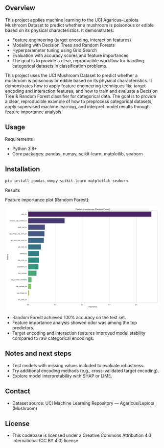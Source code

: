 ## Overview
This project applies machine learning to the UCI Agaricus–Lepiota Mushroom Dataset to predict whether a mushroom is poisonous or edible based on its physical characteristics. It demonstrates:
 - Feature engineering (target encoding, interaction features)
 - Modeling with Decision Trees and Random Forests
 - Hyperparameter tuning using Grid Search
 - Evaluation with accuracy scores and feature importances
 - The goal is to provide a clear, reproducible workflow for handling categorical datasets in classification problems.

This project uses the UCI Mushroom Dataset to predict whether a mushroom is poisonous or edible based on its physical characteristics. It demonstrates how to apply feature engineering techniques like target encoding and interaction features, and how to train and evaluate a Decision Tree & Random Forest classifier for categorical data. The goal is to provide a clear, reproducible example of how to preprocess categorical datasets, apply supervised machine learning, and interpret model results through feature importance analysis.

## Usage

Requirements

 - Python 3.8+
 - Core packages: pandas, numpy, scikit-learn, matplotlib, seaborn

## Installation

```powershell
pip install pandas numpy scikit-learn matplotlib seaborn
```

Results

Feature importance plot (Random Forest):

![Feature Importances](https://github.com/IShallNotKnow/Mushroom-Identification-Model/blob/main/feature_importances.png)

 - Random Forest achieved 100% accuracy on the test set.
 - Feature importance analysis showed odor was among the top predictors.
 - Target encoding and interaction features improved model stability compared to raw categorical encodings.

## Notes and next steps

 - Test models with missing values included to evaluate robustness.
 - Try additional encoding methods (e.g., cross-validated target encoding).
 - Explore model interpretability with SHAP or LIME.

## Contact

- Dataset source: UCI Machine Learning Repository — Agaricus/Lepiota (Mushroom)

## License

- This codebase is licensed under a Creative Commons Attribution 4.0 International (CC BY 4.0) license
